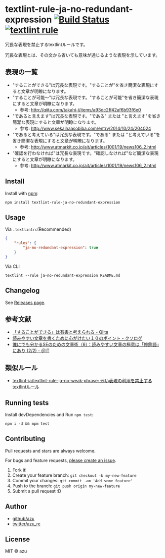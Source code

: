 # textlint-rule-ja-no-redundant-expression [![Build Status](https://travis-ci.org/textlint-ja/textlint-rule-ja-no-redundant-expression.svg?branch=master)](https://travis-ci.org/textlint-ja/textlint-rule-ja-no-redundant-expression) [![textlint rule](https://img.shields.io/badge/textlint-fixable-green.svg?style=social)](https://textlint.github.io/)

冗長な表現を禁止するtextlintルールです。

冗長な表現とは、その文から省いても意味が通じるような表現を示しています。

## 表現の一覧

- "することができる"は冗長な表現です。"することが"を省き簡潔な表現にすると文章が明瞭になります。
- "することが可能〜"は冗長な表現です。"することが可能"を省き簡潔な表現にすると文章が明瞭になります。
  - 参考: <http://qiita.com/takahi-i/items/a93dc2ff42af6b93f6e0>
- "であると言えます"は冗長な表現です。"である" または "と言えます"を省き簡潔な表現にすると文章が明瞭になります。
  - 参考: <http://www.sekaihaasobiba.com/entry/2014/10/24/204024>
- "であると考えている"は冗長な表現です。"である" または "と考えている"を省き簡潔な表現にすると文章が明瞭になります。
  - 参考: <http://www.atmarkit.co.jp/ait/articles/1001/19/news106_2.html>
- "確認を行わなければ"は冗長な表現です。"確認しなければ"など簡潔な表現にすると文章が明瞭になります。
  - 参考: <http://www.atmarkit.co.jp/ait/articles/1001/19/news106_2.html>

## Install

Install with [npm](https://www.npmjs.com/):

    npm install textlint-rule-ja-no-redundant-expression

## Usage

Via `.textlintrc`(Recommended)

```json
{
    "rules": {
        "ja-no-redundant-expression": true
    }
}
```

Via CLI

    textlint --rule ja-no-redundant-expression README.md

## Changelog

See [Releases page](https://github.com/textlint-ja/textlint-rule-ja-no-redundant-expression/releases).

## 参考文献

- [「することができる」は有害と考えられる - Qiita](http://qiita.com/takahi-i/items/a93dc2ff42af6b93f6e0#comment-850ec4d194748453a39a)
- [読みやすい文章を書くために心がけたい１０のポイント - クソログ](http://www.sekaihaasobiba.com/entry/2014/10/24/204024)
- [誰にでも分かるSEのための文章術（6）：読みやすい文章の極意は「修飾語」にあり (2/2) - ＠IT](http://www.atmarkit.co.jp/ait/articles/1001/19/news106_2.html)

## 類似ルール

- [textlint-ja/textlint-rule-ja-no-weak-phrase: 弱い表現の利用を禁止するtextlintルール](https://github.com/textlint-ja/textlint-rule-ja-no-weak-phrase "textlint-ja/textlint-rule-ja-no-weak-phrase: 弱い表現の利用を禁止するtextlintルール")

## Running tests

Install devDependencies and Run `npm test`:

    npm i -d && npm test

## Contributing

Pull requests and stars are always welcome.

For bugs and feature requests, [please create an issue](https://github.com/textlint-ja/textlint-rule-ja-no-redundant-expression/issues).

1. Fork it!
2. Create your feature branch: `git checkout -b my-new-feature`
3. Commit your changes: `git commit -am 'Add some feature'`
4. Push to the branch: `git push origin my-new-feature`
5. Submit a pull request :D

## Author

- [github/azu](https://github.com/azu)
- [twitter/azu_re](https://twitter.com/azu_re)

## License

MIT © azu
